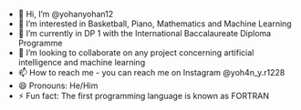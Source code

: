 - 👋 Hi, I’m @yohanyohan12
- 👀 I’m interested in Basketball, Piano, Mathematics and Machine Learning
- 🌱 I’m currently in DP 1 with the International Baccalaureate Diploma Programme
- 💞️ I’m looking to collaborate on any project concerning artificial intelligence and machine learning
- 📫 How to reach me - you can reach me on Instagram @yoh4n_y.r1228 
- 😄 Pronouns: He/Him
- ⚡ Fun fact: The first programming language is known as FORTRAN‍

<!---
yohanyohan12/yohanyohan12 is a ✨ special ✨ repository because its `README.md` (this file) appears on your GitHub profile.
You can click the Preview link to take a look at your changes.
--->
